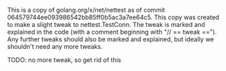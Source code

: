 
This is a copy of golang.org/x/net/nettest as of commit 064579744ee093986542bb85ff0b5ac3a7ee64c5. This copy was created to make a slight tweak to nettest.TestConn. The tweak is marked and explained in the code (with a comment beginning with "// == tweak =="). Any further tweaks should also be marked and explained, but ideally we shouldn't need any more tweaks.

TODO: no more tweak, so get rid of this